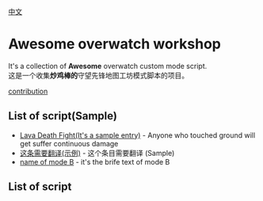 [中文](README_zh.md)

# Awesome overwatch workshop
It's a collection of **Awesome** overwatch custom mode script.  
这是一个收集**炒鸡棒的**守望先锋地图工坊模式脚本的项目。

[contribution](contribution.md)

## List of script(Sample)
- [Lava Death Fight(It's a sample entry)](script/lavadeathfight.md) - Anyone who touched ground will get suffer continuous damage
- [这条需要翻译(示例)]() - 这个条目需要翻译 (Sample)
- [name of mode B]() - it's the brife text of mode B

## List of script
